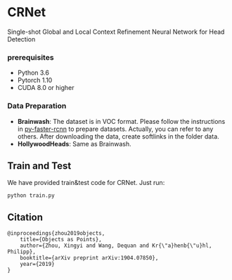 # CRNet
Single-shot Global and Local Context Refinement Neural Network for Head Detection

### prerequisites

* Python 3.6
* Pytorch 1.10
* CUDA 8.0 or higher

### Data Preparation

* **Brainwash**: The dataset is in VOC format. Please follow the instructions in [py-faster-rcnn](https://github.com/rbgirshick/py-faster-rcnn#beyond-the-demo-installation-for-training-and-testing-models) to prepare  datasets. Actually, you can refer to any others. After downloading the data, create softlinks in the folder data.
* **HollywoodHeads**:  Same as Brainwash. 

## Train and Test
We have provided train&test code for CRNet. Just run:

```
python train.py
```

## Citation
    @inproceedings{zhou2019objects,
        title={Objects as Points},
        author={Zhou, Xingyi and Wang, Dequan and Kr{\"a}henb{\"u}hl, Philipp},
        booktitle={arXiv preprint arXiv:1904.07850},
        year={2019}
    }


